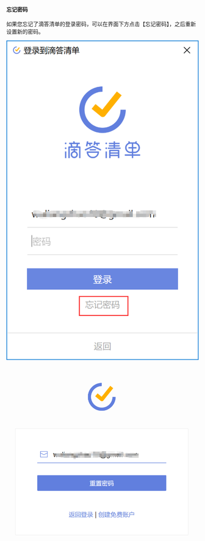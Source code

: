 #### 忘记密码

如果您忘记了滴答清单的登录密码，可以在界面下方点击【忘记密码】，之后重新设置新的密码。

![winpassword1](../../images/Windows/account/pasted%20image%200%201.png)

![winpassword2](../../images/Windows/account/pasted%20image%200%203.png)

